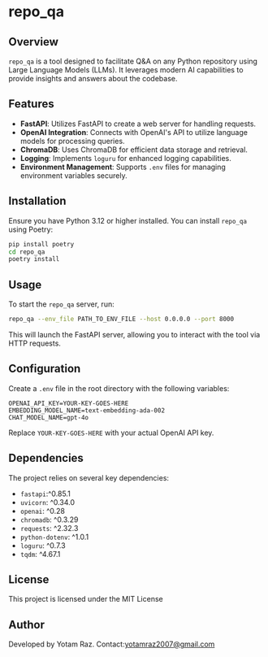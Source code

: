 # repo_qa

## Overview

`repo_qa` is a tool designed to facilitate Q&A on any Python repository using Large Language Models (LLMs). It leverages modern AI capabilities to provide insights and answers about the codebase.

## Features

- **FastAPI**: Utilizes FastAPI to create a web server for handling requests.
- **OpenAI Integration**: Connects with OpenAI's API to utilize language models for processing queries.
- **ChromaDB**: Uses ChromaDB for efficient data storage and retrieval.
- **Logging**: Implements `loguru` for enhanced logging capabilities.
- **Environment Management**: Supports `.env` files for managing environment variables securely.

## Installation

Ensure you have Python 3.12 or higher installed. You can install `repo_qa` using Poetry:

```bash
pip install poetry
cd repo_qa
poetry install
```

## Usage

To start the `repo_qa` server, run:

```bash
repo_qa --env_file PATH_TO_ENV_FILE --host 0.0.0.0 --port 8000
```

This will launch the FastAPI server, allowing you to interact with the tool via HTTP requests.

## Configuration
Create a `.env` file in the root directory with the following variables:

```plaintext
OPENAI_API_KEY=YOUR-KEY-GOES-HERE
EMBEDDING_MODEL_NAME=text-embedding-ada-002
CHAT_MODEL_NAME=gpt-4o
```
Replace `YOUR-KEY-GOES-HERE` with your actual OpenAI API key.

## Dependencies
The project relies on several key dependencies:
- `fastapi`:^0.85.1
- `uvicorn`: ^0.34.0
- `openai`: ^0.28
- `chromadb`: ^0.3.29
- `requests`: ^2.32.3
- `python-dotenv`: ^1.0.1
- `loguru`: ^0.7.3
- `tqdm`: ^4.67.1

## License
This project is licensed under the MIT License

## Author
Developed by Yotam Raz. Contact:yotamraz2007@gmail.com